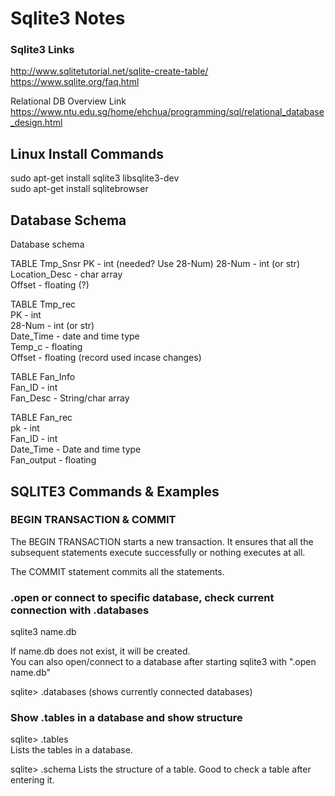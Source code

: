 # Sqlite3 Notes

### Sqlite3 Links
http://www.sqlitetutorial.net/sqlite-create-table/  
https://www.sqlite.org/faq.html  

Relational DB Overview Link  
https://www.ntu.edu.sg/home/ehchua/programming/sql/relational_database_design.html  

## Linux Install Commands  
sudo apt-get install sqlite3 libsqlite3-dev  
sudo apt-get install sqlitebrowser  
  
## Database Schema
Database schema  

TABLE Tmp_Snsr
PK - int (needed?  Use 28-Num) 
28-Num - int (or str)
Location_Desc  - char array  
Offset - floating (?)  
  
TABLE Tmp_rec  
PK - int  
28-Num - int (or str)  
Date_Time - date and time type  
Temp_c - floating  
Offset - floating (record used incase changes)  
  
TABLE Fan_Info  
Fan_ID - int  
Fan_Desc - String/char array  
  
TABLE Fan_rec  
pk - int  
Fan_ID - int  
Date_Time - Date and time type  
Fan_output - floating  

## SQLITE3 Commands & Examples

### BEGIN TRANSACTION & COMMIT
The BEGIN TRANSACTION starts a new transaction. It ensures that all the subsequent statements execute successfully or nothing executes at all.  

The COMMIT statement commits all the statements.  

### .open or connect to specific database, check current connection with .databases  
sqlite3 name.db  
  
If name.db does not exist, it will be created.  
You can also open/connect to a database after starting sqlite3 with ".open name.db"  

sqlite> .databases   (shows currently connected databases)  

### Show .tables in a database and show structure  
sqlite> .tables  
Lists the tables in a database.  

sqlite> .schema <table name>
Lists the structure of a table.  Good to check a table after entering it.  
